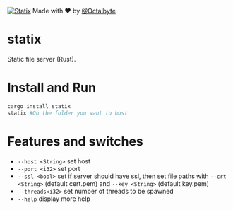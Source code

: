 [![Statix](https://circleci.com/gh/statix-server/statix.svg?style=svg)](https://github.com/statix-server/statix/)
         Made with ❤ by [@Octalbyte](https://github.com/Octalbyte/)
# statix
Static file server (Rust).

# Install and Run

```bash
cargo install statix
statix #On the folder you want to host

```

# Features and switches

- `--host <String>`  set host
- `--port <i32>` set port
- `--ssl <bool>` set if server should have ssl, then set file paths with `--crt <String>` (default cert.pem) and `--key <String>` (default key.pem)
- `--threads<i32>` set number of threads to be spawned
- `--help` display more help
